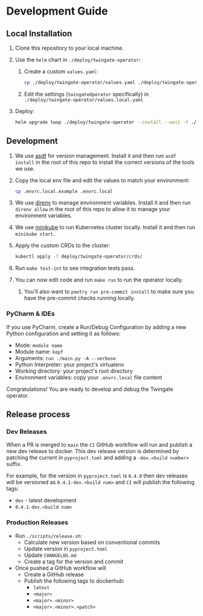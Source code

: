 # Development Guide

## Local Installation

1. Clone this repository to your local machine.
2. Use the `helm` chart in `./deploy/twingate-operator`:
   1. Create a custom `values.yaml`:

       ```bash
       cp ./deploy/twingate-operator/values.yaml ./deploy/twingate-operator/values.local.yaml
       ```

   2. Edit the settings (`twingateOperator` specifically) in `./deploy/twingate-operator/values.local.yaml`
3. Deploy:

   ```bash
   helm upgrade twop ./deploy/twingate-operator --install --wait -f ./deploy/twingate-operator/values.local.yaml
   ```

## Development

1. We use [asdf](https://asdf-vm.com/) for version management. Install it and
   then run `asdf install` in the root of this repo to install the correct
   versions of the tools we use.
2. Copy the local env file and edit the values to match your environment:

    ```bash
    cp .envrc.local.example .envrc.local
    ```

3. We use [direnv](https://direnv.net/) to manage environment variables. Install
   it and then run `direnv allow` in the root of this repo to allow it to manage
   your environment variables.
4. We use [minikube](https://minikube.sigs.k8s.io/docs/start/) to run Kubernetes cluster locally.
   Install it and then run `minikube start`.
5. Apply the custom CRDs to the cluster:

   ```bash
   kubectl apply -f deploy/twingate-operator/crds/
   ```

6. Run `make test-int` to see integration tests pass.
7. You can now edit code and run `make run` to run the operator locally.
   1. You'll also want to `poetry run pre-commit install` to make sure you have
      the pre-commit checks running locally.

### PyCharm & IDEs

If you use PyCharm, create a Run/Debug Configuration by adding a new
Python configuration and setting it as follows:

* Mode: `module name`
* Module name: `kopf`
* Arguments: `run ./main.py -A --verbose`
* Python Interpreter: your project's virtualenv
* Working directory: your project's root directory
* Environment variables: copy your `.envrc.local` file content

Congratulations! You are ready to develop and debug the Twingate operator.

## Release process

### Dev Releases

When a PR is merged to `main` the `CI` GitHub workflow will run and publish a
new dev release to docker. This dev release version is determined by patching
the current in `pyproject.toml` and adding a `-dev.<build number>` suffix.

For example, for the version in `pyproject.toml` is `0.4.0` then dev releases
will be versioned as `0.4.1-dev.<build num>` and `CI` will publish the following
tags:

* `dev` - latest development
* `0.4.1-dev.<build num>`

### Production Releases

* Run `./scripts/release.sh`:
  * Calculate new version based on conventional commits
  * Update version in `pyproject.toml`
  * Update `CHANGELOG.md`
  * Create a tag for the version and commit
* Once pushed a GitHub workflow will
  * Create a GitHub release
  * Publish the following tags to dockerhub:
    * `latest`
    * `<major>`
    * `<major>.<minor>`
    * `<major>.<minor>.<patch>`
